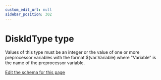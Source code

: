 ```yaml
---
custom_edit_url: null
sidebar_position: 302
---
```

# DiskIdType type
Values of this type must be an integer or the value of one or more preprocessor variables with the format $(var.Variable) where "Variable" is the name of the preprocessor variable.

[Edit the schema for this page](https://github.com/wixtoolset/web/blob/master/src/xsd4/wix.xsd)